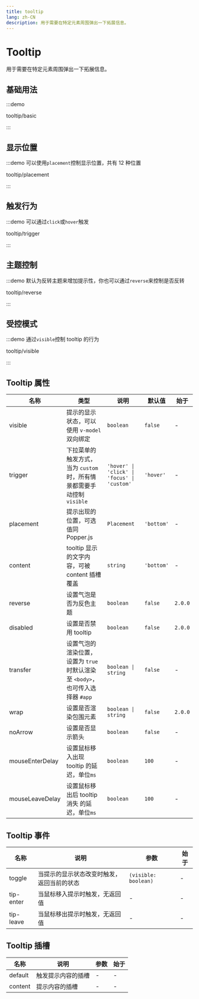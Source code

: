 ```yaml
---
title: tooltip
lang: zh-CN
description: 用于需要在特定元素周围弹出一下拓展信息。
---
```


# Tooltip

用于需要在特定元素周围弹出一下拓展信息。

## 基础用法

:::demo

tooltip/basic

:::

## 显示位置

:::demo 可以使用`placement`控制显示位置，共有 12 种位置

tooltip/placement

:::

## 触发行为

:::demo 可以通过`click`或`hover`触发

tooltip/trigger

:::

## 主题控制

:::demo 默认为反转主题来增加提示性，你也可以通过`reverse`来控制是否反转

tooltip/reverse

:::

## 受控模式

:::demo 通过`visible`控制 tooltip 的行为

tooltip/visible

:::

## Tooltip 属性

| 名称            | 类型                                                                           | 说明                                        | 默认值     | 始于    |
| --------------- | ------------------------------------------------------------------------------ | ------------------------------------------- | ---------- | ------- |
| visible         | 提示的显示状态，可以使用 `v-model` 双向绑定                                    | `boolean`                                   | `false`    | -       |
| trigger         | 下拉菜单的触发方式，当为 `custom` 时，所有情景都需要手动控制 `visible`         | `'hover' \| 'click' \| 'focus' \| 'custom'` | `'hover'`  | -       |
| placement       | 提示出现的位置，可选值同 Popper.js                                             | `Placement`                                 | `'bottom'` | -       |
| content         | tooltip 显示的文字内容，可被 content 插槽覆盖                                  | `string`                                    | `'bottom'` | -       |
| reverse         | 设置气泡是否为反色主题                                                         | `boolean`                                   | `false`    | `2.0.0` |
| disabled        | 设置是否禁用 tooltip                                                           | `boolean`                                   | `false`    | `2.0.0` |
| transfer        | 设置气泡的渲染位置，设置为 `true` 时默认渲染至 `<body>`，也可传入选择器 `#app` | `boolean \| string`                         | `false`    | -       |
| wrap            | 设置是否渲染包围元素                                                           | `boolean \| string`                         | `false`    | `2.0.0` |
| noArrow         | 设置是否显示箭头                                                               | `boolean`                                   | `false`    | -       |
| mouseEnterDelay | 设置鼠标移入出现 tooltip 的延迟，单位`ms`                                      | `boolean`                                   | `100`      | -       |
| mouseLeaveDelay | 设置鼠标移出后 tooltip 消失 的延迟，单位`ms`                                   | `boolean`                                   | `100`      | -       |

## Tooltip 事件

| 名称      | 说明                                       | 参数                 | 始于 |
| --------- | ------------------------------------------ | -------------------- | ---- |
| toggle    | 当提示的显示状态改变时触发，返回当前的状态 | `(visible: boolean)` | -    |
| tip-enter | 当鼠标移入提示时触发，无返回值             | -                    | -    |
| tip-leave | 当鼠标移出提示时触发，无返回值             | -                    | -    |

## Tooltip 插槽

| 名称    | 说明               | 参数 | 始于 |
| ------- | ------------------ | ---- | ---- |
| default | 触发提示内容的插槽 | -    | -    |
| content | 提示内容的插槽     | -    | -    |
